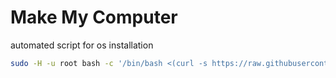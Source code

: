# Make My Computer

automated script for os installation

```bash
sudo -H -u root bash -c '/bin/bash <(curl -s https://raw.githubusercontent.com/arpanrec/make_my_computer/main/debian/cloudinit.sh)'
```
